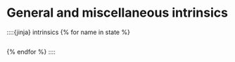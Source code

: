 # General and miscellaneous intrinsics

::::{jinja} intrinsics
{% for name in state %}
```{include} _pages/{{ name }}.md
```
{% endfor %}
::::
